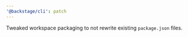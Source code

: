 ```yaml
---
'@backstage/cli': patch
---
```


Tweaked workspace packaging to not rewrite existing `package.json` files.

